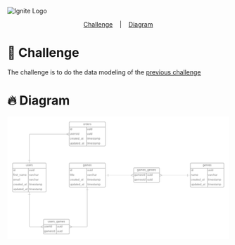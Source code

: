 ![Ignite Logo](https://repository-images.githubusercontent.com/341683746/42e1ab80-77af-11eb-9e07-47f9e46b3e6e)

<p align="center">
  <a href="#-complementary-challenge">Challenge</a>
  &nbsp;&nbsp;&nbsp;|&nbsp;&nbsp;&nbsp;
  <a href="#-diagram">Diagram</a>
</p>


# 🚀 Challenge 
The challenge is to do the data modeling of the [previous challenge](https://github.com/jvrapi/ignite-chapter-3-challenger)

# 🔥 Diagram
![Diagram](./diagram.png)
